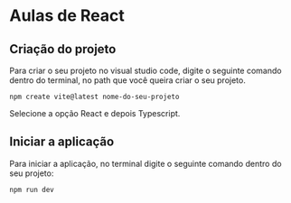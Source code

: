 # Aulas de React

## Criação do projeto

<p>
  Para criar o seu projeto no visual studio code, digite o seguinte comando dentro do terminal, no path que você queira criar o seu projeto.
</p>

```shell
npm create vite@latest nome-do-seu-projeto
```

<p>
  Selecione a opção React e depois Typescript.
</p>

## Iniciar a aplicação

<p>
  Para iniciar a aplicação, no terminal digite o seguinte comando dentro do seu projeto:
</p>

```bash
npm run dev
```

